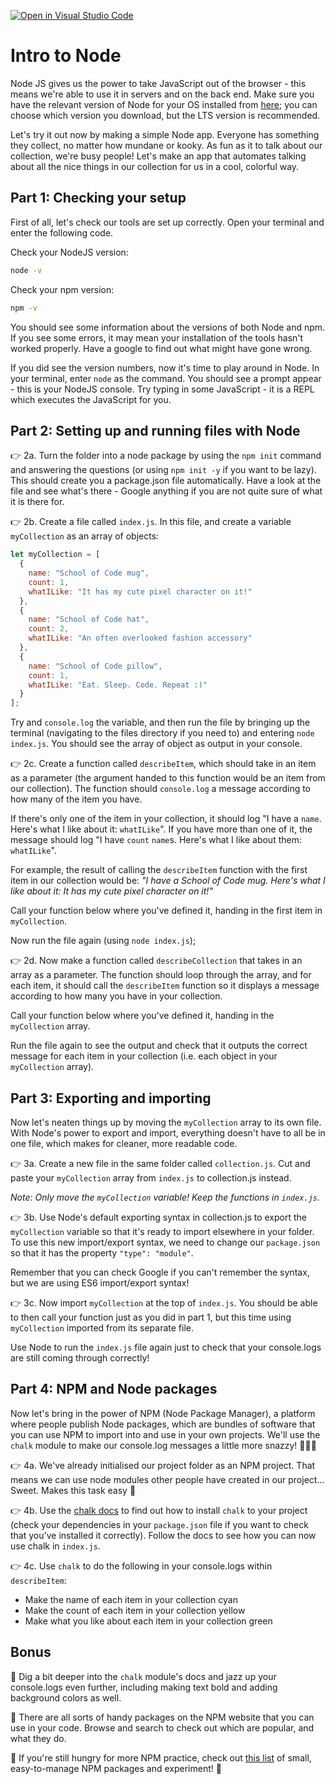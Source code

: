 [![Open in Visual Studio Code](https://classroom.github.com/assets/open-in-vscode-f059dc9a6f8d3a56e377f745f24479a46679e63a5d9fe6f495e02850cd0d8118.svg)](https://classroom.github.com/online_ide?assignment_repo_id=6533966&assignment_repo_type=AssignmentRepo)
# Intro to Node

Node JS gives us the power to take JavaScript out of the browser - this means we're able to use it in servers and on the back end. Make sure you have the relevant version of Node for your OS installed from [here](https://nodejs.org/en/download/); you can choose which version you download, but the LTS version is recommended.

Let's try it out now by making a simple Node app. Everyone has something they collect, no matter how mundane or kooky. As fun as it to talk about our collection, we're busy people! Let's make an app that automates talking about all the nice things in our collection for us in a cool, colorful way.

## Part 1: Checking your setup

First of all, let's check our tools are set up correctly. Open your terminal and enter the following code.

Check your NodeJS version:

```bash
node -v
```

Check your npm version:

```bash
npm -v
```

You should see some information about the versions of both Node and npm. If you see some errors, it may mean your installation of the tools hasn't worked properly. Have a google to find out what might have gone wrong.

If you did see the version numbers, now it's time to play around in Node. In your terminal, enter `node` as the command. You should see a prompt appear - this is your NodeJS console. Try typing in some JavaScript - it is a REPL which executes the JavaScript for you.

## Part 2: Setting up and running files with Node

👉 2a. Turn the folder into a node package by using the `npm init` command and answering the questions (or using `npm init -y` if you want to be lazy). This should create you a package.json file automatically. Have a look at the file and see what's there - Google anything if you are not quite sure of what it is there for.

👉 2b. Create a file called `index.js`. In this file, and create a variable `myCollection` as an array of objects:

```js
let myCollection = [
  {
    name: "School of Code mug",
    count: 1,
    whatILike: "It has my cute pixel character on it!"
  },
  {
    name: "School of Code hat",
    count: 2,
    whatILike: "An often overlooked fashion accessory"
  },
  {
    name: "School of Code pillow",
    count: 1,
    whatILike: "Eat. Sleep. Code. Repeat :)"
  }
];
```

Try and `console.log` the variable, and then run the file by bringing up the terminal (navigating to the files directory if you need to) and entering `node index.js`. You should see the array of object as output in your console.

👉 2c. Create a function called `describeItem`, which should take in an item as a parameter (the argument handed to this function would be an item from our collection). The function should `console.log` a message according to how many of the item you have.

If there's only one of the item in your collection, it should log "I have a `name`. Here's what I like about it: `whatILike`". If you have more than one of it, the message should log "I have `count` `name`s. Here's what I like about them: `whatILike`".

For example, the result of calling the `describeItem` function with the first item in our collection would be:
_"I have a School of Code mug. Here's what I like about it: It has my cute pixel character on it!"_

Call your function below where you've defined it, handing in the first item in `myCollection`.

Now run the file again (using `node index.js`);

👉 2d. Now make a function called `describeCollection` that takes in an array as a parameter. The function should loop through the array, and for each item, it should call the `describeItem` function so it displays a message according to how many you have in your collection.

Call your function below where you've defined it, handing in the `myCollection` array.

Run the file again to see the output and check that it outputs the correct message for each item in your collection (i.e. each object in your `myCollection` array).

## Part 3: Exporting and importing

Now let's neaten things up by moving the `myCollection` array to its own file. With Node's power to export and import, everything doesn't have to all be in one file, which makes for cleaner, more readable code.

👉 3a. Create a new file in the same folder called `collection.js`. Cut and paste your `myCollection` array from `index.js` to collection.js instead.

_Note: Only move the `myCollection` variable! Keep the functions in `index.js`._

👉 3b. Use Node's default exporting syntax in collection.js to export the `myCollection` variable so that it's ready to import elsewhere in your folder. To use this new import/export syntax, we need to change our `package.json` so that it has the property `"type": "module"`.

Remember that you can check Google if you can't remember the syntax, but we are using ES6 import/export syntax!

👉 3c. Now import `myCollection` at the top of `index.js`. You should be able to then call your function just as you did in part 1, but this time using `myCollection` imported from its separate file.

Use Node to run the `index.js` file again just to check that your console.logs are still coming through correctly!

## Part 4: NPM and Node packages

Now let's bring in the power of NPM (Node Package Manager), a platform where people publish Node packages, which are bundles of software that you can use NPM to import into and use in your own projects. We'll use the `chalk` module to make our console.log messages a little more snazzy! 💅🌈✨

👉 4a. We've already initialised our project folder as an NPM project. That means we can use node modules other people have created in our project... Sweet. Makes this task easy 🙂

👉 4b. Use the [chalk docs](https://www.npmjs.com/package/chalk) to find out how to install `chalk` to your project (check your dependencies in your `package.json` file if you want to check that you've installed it correctly). Follow the docs to see how you can now use chalk in `index.js`.

👉 4c. Use `chalk` to do the following in your console.logs within `describeItem`:

- Make the name of each item in your collection cyan
- Make the count of each item in your collection yellow
- Make what you like about each item in your collection green

## Bonus

🌟 Dig a bit deeper into the `chalk` module's docs and jazz up your console.logs even further, including making text bold and adding background colors as well.

🌟 There are all sorts of handy packages on the NPM website that you can use in your code. Browse and search to check out which are popular, and what they do.

🌟 If you're still hungry for more NPM practice, check out [this list](https://github.com/parro-it/awesome-micro-npm-packages) of small, easy-to-manage NPM packages and experiment! 🧪
